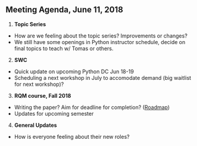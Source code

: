 ## Meeting Agenda, June 11, 2018

1. **Topic Series**
 * How are we feeling about the topic series? Improvements or changes? 
 * We still have some openings in Python instructor schedule, decide on final topics to teach w/ Tomas or others.
 
2. **SWC**
 * Quick update on upcoming Python DC Jun 18-19
 * Scheduling a next workshop in July to accomodate demand (big waitlist for next workshop)?

3. **RQM course, Fall 2018**
 * Writing the paper? Aim for deadline for completion? ([Roadmap](https://github.com/UofTCoders/paper-rcourse-2017/issues/7))
 * Updates for upcoming semester

4. **General Updates**
 * How is everyone feeling about their new roles?
